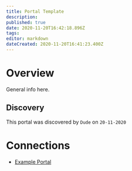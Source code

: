 ```yaml
---
title: Portal Template
description: 
published: true
date: 2020-11-20T16:42:18.896Z
tags: 
editor: markdown
dateCreated: 2020-11-20T16:41:23.400Z
---
```


# Overview
General info here.
## Discovery
This portal was discovered by `Dude` on `20-11-2020`
# Connections
- [Example Portal](/world/portals/example-portal)